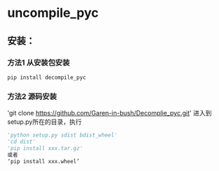 uncompile_pyc
=================================== 
安装：
-----------------------------------
### 方法1 从安装包安装
```shell
pip install decompile_pyc
```
### 方法2 源码安装
'git clone https://github.com/Garen-in-bush/Decomplie_pyc.git'
进入到setup.py所在的目录，执行
```python
'python setup.py sdist bdist_wheel'
'cd dist'
'pip install xxx.tar.gz'
或者
‘pip install xxx.wheel’
